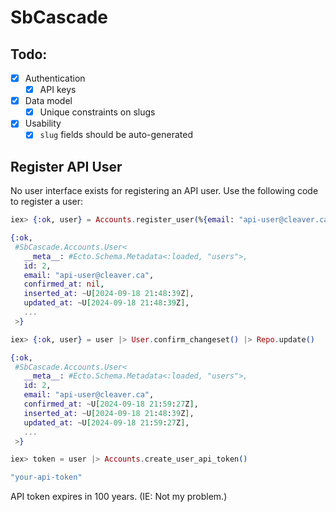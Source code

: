 # SbCascade

## Todo:

- [x] Authentication
  - [x] API keys
- [x] Data model
  - [x] Unique constraints on slugs
- [x] Usability
  - [x] `slug` fields should be auto-generated

## Register API User

No user interface exists for registering an API user. Use the following code to register a user:

```elixir
iex> {:ok, user} = Accounts.register_user(%{email: "api-user@cleaver.ca", password: Ecto.UUID.generate()})

{:ok,
 #SbCascade.Accounts.User<
   __meta__: #Ecto.Schema.Metadata<:loaded, "users">,
   id: 2,
   email: "api-user@cleaver.ca",
   confirmed_at: nil,
   inserted_at: ~U[2024-09-18 21:48:39Z],
   updated_at: ~U[2024-09-18 21:48:39Z],
   ...
 >}

iex> {:ok, user} = user |> User.confirm_changeset() |> Repo.update()

{:ok,
 #SbCascade.Accounts.User<
   __meta__: #Ecto.Schema.Metadata<:loaded, "users">,
   id: 2,
   email: "api-user@cleaver.ca",
   confirmed_at: ~U[2024-09-18 21:59:27Z],
   inserted_at: ~U[2024-09-18 21:48:39Z],
   updated_at: ~U[2024-09-18 21:59:27Z],
   ...
 >}

iex> token = user |> Accounts.create_user_api_token()

"your-api-token"
```

API token expires in 100 years. (IE: Not my problem.)

